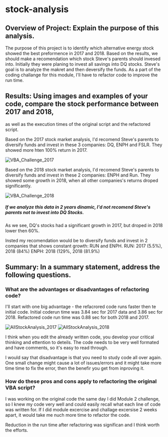 # stock-analysis

## Overview of Project: Explain the purpose of this analysis.

The purpose of this project is  to identify which alternative energy stock showed the best preformence in 2017 and 2018. 
Based on the results, we should make a recomendation which stock Steve's parents should invesed into. 
Initially they were planing to invest all savings into  DQ stocks. Steve's goal is to analyze the makret and then deversify the funds. 
As a part of the coding challange for this module, I'll have to refactor code to improve the run time. 


## Results: Using images and examples of your code, compare the stock performance between 2017 and 2018, 
as well as the execution times of the original script and the refactored script.

Based on the 2017 stock market analysis, I'd  recomend Steve's parents to diversify funds and invest in these 3 companies: DQ, ENPH and FSLR. 
They showed more hten 100% return in 2017. 

![VBA_Challenge_2017](https://user-images.githubusercontent.com/103322251/166181053-202e063b-0018-4e10-bed3-1a26037b1fc7.png)

Based on the 2018 stock market analysis, I'd  recomend Steve's parents to diversify funds and invest in these 2 companies: ENPH and  Run. 
They showed  some growth in 2018, when all other companies's returns  droped significantly. 

![VBA_Challenge_2018](https://user-images.githubusercontent.com/103322251/166181388-f1e811ab-b021-4828-9b4c-2d22f98ea8fd.png)

##### If we analyze this data in 2 years dinamic, I'd not  recomend Steve's parents not to invest into DQ Stocks. 
As we see,  DQ's stocks had a significant growth in 2017, but droped in 2018 lower then 60%. 

Insted my recomendation would be to diversify funds and invest in 2 companies that shows constant growth: RUN and ENPH. 
RUN: 2017 (5.5%), 2018 (84%)
ENPH: 2018 (129%, 2018 (81.9%) 


## Summary: In a summary statement, address the following questions.

### What are the advantages or disadvantages of refactoring code?

I'll start with one big advantage - the refacrored code runs faster then te initial code. 
Initial coderun time was  3.84 sec for 2017 data and 	3.86 sec for 2018. 
Refactored code run time was 0.88 sec	 for both 2018 and 2017. 

![AllStockAnalysis_2017](https://user-images.githubusercontent.com/103322251/166182590-bf27780b-8e18-4e50-a8e1-14588fafb6d4.png)
![AllStockAnalysis_2018](https://user-images.githubusercontent.com/103322251/166182905-b04d1842-95fc-43d6-b1ca-64ef40f4425c.png)


I think when you edit the already written code, you develop your critical thinking and ettention to deteils. 
The code needs to be very well formated and have comments, so it's easy to read through. 

I would say that disadvantage is that you need to study code all over again. 
One small change might cause a lot of issues/errors and it might take more time time to fix the error, then the benefir you get from inproving it. 

### How do these pros and cons apply to refactoring the original VBA script?

I was working on the original code the same day I did Module 2 challenge,
so I knew my code very well and could easily recall what each line of code was written for. 
If I did module excercise and challage excersise 2 weeks apart, it would take me nuch more time to refactor the code. 

Reduction in the  run time after refactoring was significan and I think worth the efforts. 


